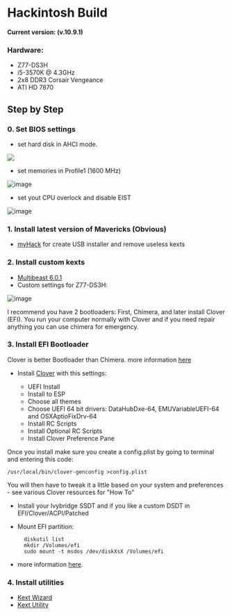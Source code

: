# Hackintosh Build 
**Current version: (v.10.9.1)**

### Hardware:

* Z77-DS3H
* i5-3570K @ 4.3GHz
* 2x8 DDR3 Corsair Vengeance
* ATI HD 7870


## Step by Step

### 0. Set BIOS settings
* set hard disk in AHCI mode.

![](https://raw.github.com/Kikobeats/hackintosh/master/0.%20BIOS%20/1%20-%20ahci%20mode.png)

* set memories in Profile1 (1600 MHz)

![image](https://raw.github.com/Kikobeats/hackintosh/master/0.%20BIOS%20/2%20-%20mem%20profile.jpg)

* set yout CPU overlock and disable EIST



![image](https://raw.github.com/Kikobeats/hackintosh/master/0.%20BIOS%20/3%20-%20overclock.jpg)


### 1. Install latest version of Mavericks (Obvious)

* [myHack](http://myhack.sojugarden.com/guide/) for create USB installer and remove useless kexts

### 2. Install custom kexts

* [Multibeast 6.0.1](http://www.tonymacx86.com/downloads.php?do=file&id=206)
* Custom settings for Z77-DS3H:

![image](https://raw.github.com/Kikobeats/hackintosh/master/2.%20Custom%20Kexts/settings.png)

	
I recommend you have 2 bootloaders: First, Chimera, and later install Clover (EFI). You run your computer normally with Clover and if you need repair anything you can use chimera for emergency.

### 3. Install EFI Bootloader

Clover is better Bootloader than Chimera. more information [here](http://kikobeats.apps.runkite.com/clover-efi-bootloader/)

*  Install [Clover](http://sourceforge.net/projects/cloverefiboot/) with this settings:

	* UEFI Install
	* Install to ESP
	* Choose all themes
	* Choose UEFI 64 bit drivers: DataHubDxe-64, EMUVariableUEFI-64 and OSXAptioFixDrv-64  
	* Install RC Scripts
	* Install Optional RC Scripts
	* Install Clover Preference Pane
	
Once you install make sure you create a config.plist by going to terminal and entering this code: 

	/usr/local/bin/clover-genconfig >config.plist
	
You will then have to tweak it a little based on your system and preferences - see various Clover resources for "How To"

* Install your Ivybridge SSDT and if you like a custom DSDT in EFI/Clover/ACPI/Patched

* Mount EFI partition:

		diskutil list
		mkdir /Volumes/efi
		sudo mount -t msdos /dev/diskXsX /Volumes/efi


* more information [here](http://www.tonymacx86.com/mavericks-desktop-guides/114133-mavericks-install-ga-z77-ds3h-w-gt640.html).


### 4. Install utilities

* [Kext Wizard](http://dl.dropboxusercontent.com/u/7085278/Kext_Wizard/download.html)
* [Kext Utility](http://cvad-mac.narod.ru/index/0-4)






